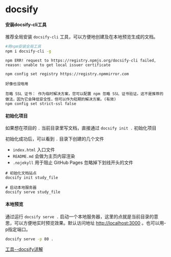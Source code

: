 # docsify

#### 安装docsify-cli工具

推荐全局安装 `docsify-cli` 工具，可以方便地创建及在本地预览生成的文档。

```bash
#用npm安装全局工具
npm i docsify-cli -g
```

```
npm ERR! request to https://registry.npmjs.org/docsify-cli failed, reason: unable to get local issuer certificate

npm config set registry https://registry.npmmirror.com

好像也没啥用

忽略 SSL 证书： 作为临时解决方案，您可以配置 npm 忽略 SSL 证书验证。这不是推荐的做法，因为它会降低安全性，但可以作为短期的解决方案。(有效)
npm config set strict-ssl false
```

#### 初始化项目

如果想在项目的 `.` 当前目录里写文档，直接通过 `docsify init .` 初始化项目

初始化成功后，可以看到 `.` 目录下创建的几个文件

- `index.html` 入口文件
- `README.md` 会做为主页内容渲染
- `.nojekyll` 用于阻止 GitHub Pages 忽略掉下划线开头的文件



```
# 初始化文档站点
docsify init study_file

# 启动本地服务器
docsify serve study_file
```

#### 本地预览

通过运行 `docsify serve .` 启动一个本地服务器，这里的点就是当前目录的意思，可以方便地实时预览效果。默认访问地址 [http://localhost:3000](http://localhost:3000/) 。也可以用-p指定端口。

```bash
docsify serve -p 80 .
```

[工具--docsify详解](https://blog.csdn.net/liyou123456789/article/details/124504727)